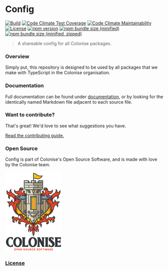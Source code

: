 # Config

[![Build][build-badge]][build-url]
[![Code Climate Test Coverage][code-climate-coverage-badge]][code-climate-coverage-url]
[![Code Climate Maintainability][code-climate-maintainability-badge]][code-climate-maintainability-url]
[![License][license-badge]][license-url]
[![npm version][npm-version-badge]][npm-version-url]
[![npm bundle size \(minified\)][npm-minified-badge]][npm-minified-url]
[![npm bundle size \(minified, zipped\)][npm-minified-minzipped-badge]][npm-minified-minzipped-url]

> A shareable config for all Colonise packages.

### Overview

Simply put, this repository is designed to be used by all packages that we make with TypeScript in the Colonise organisation.

### Documentation

Full documentation can be found under [documentation][documentation-url], or by looking for the identically named Markdown file adjacent to each source file.

### Want to contribute?

That's great! We'd love to see what suggestions you have.

[Read the contributing guide.][contributing-url]

### Open Source

Config is part of Colonise's Open Source Software, and is made with love by the Colonise team.

[![Colonise Logo][colonise-logo]][colonise-url]

### [License][license-url]

[documentation-url]: /documentation/README.md
[contributing-url]: /CONTRIBUTING.md

[colonise-logo]: /documentation/assets/colonise256.png
[colonise-url]: https://colonise.org/

[build-badge]: https://img.shields.io/github/workflow/status/colonise/config/Node.js%20CI
[build-url]: https://github.com/Colonise/Config/actions?query=workflow%3A%22Node.js+CI%22

[code-climate-coverage-badge]: https://img.shields.io/codeclimate/coverage/Colonise/Config.svg
[code-climate-coverage-url]: https://codeclimate.com/github/Colonise/Config

[code-climate-maintainability-badge]: https://img.shields.io/codeclimate/maintainability-percentage/Colonise/Config.svg
[code-climate-maintainability-url]: https://codeclimate.com/github/Colonise/Config

[license-badge]: https://img.shields.io/github/license/Colonise/Config.svg
[license-url]: https://github.com/Colonise/Config/blob/master/LICENSE

[npm-version-badge]: https://img.shields.io/npm/v/@colonise/config.svg
[npm-version-url]: https://www.npmjs.com/package/@colonise/config

[npm-minified-badge]: https://img.shields.io/bundlephobia/min/@colonise/config.svg
[npm-minified-url]: https://bundlephobia.com/result?p=@colonise/config

[npm-minified-minzipped-badge]: https://img.shields.io/bundlephobia/minzip/@colonise/config.svg
[npm-minified-minzipped-url]: https://bundlephobia.com/result?p=@colonise/config
